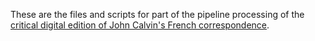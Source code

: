 These are the files and scripts for part of the pipeline processing of the [critical digital edition of John Calvin's French correspondence](https://lettres-calvin.netlify.app/).